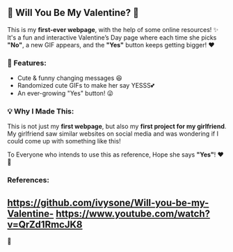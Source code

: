 ## 💖 Will You Be My Valentine? 💖  

This is my **first-ever webpage**, with the help of some online resources! ✨ It's a fun and interactive Valentine’s Day page where each time she picks **"No"**, a new GIF appears, and the **"Yes"** button keeps getting bigger! ❤️  

### 🌸 Features:  
- Cute & funny changing messages 😆  
- Randomized cute GIFs to make her say YESSS💕  
- An ever-growing "Yes" button! 😜  

### 💡 Why I Made This:  
This is not just my **first webpage**, but also my **first project for my girlfriend**. My girlfriend saw similar websites on social media and was wondering if I could come up with something like this!

To Everyone who intends to use this as reference,
Hope she says **"Yes"**! ❤️🥰  

### References:
https://github.com/ivysone/Will-you-be-my-Valentine-
https://www.youtube.com/watch?v=QrZd1RmcJK8
---
💌